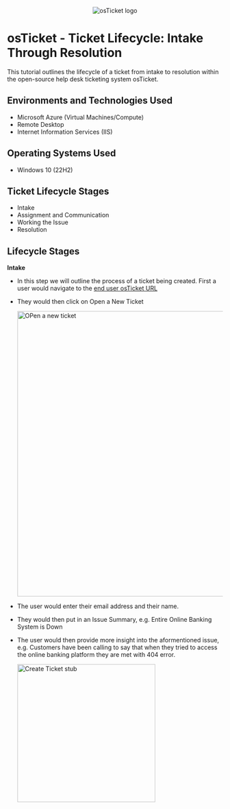 <p align="center">
<img src="https://i.imgur.com/Clzj7Xs.png" alt="osTicket logo"/>
</p>

<h1>osTicket - Ticket Lifecycle: Intake Through Resolution</h1>
This tutorial outlines the lifecycle of a ticket from intake to resolution within the open-source help desk ticketing system osTicket.<br />


<h2>Environments and Technologies Used</h2>

- Microsoft Azure (Virtual Machines/Compute)
- Remote Desktop
- Internet Information Services (IIS)

<h2>Operating Systems Used </h2>

- Windows 10</b> (22H2)

<h2>Ticket Lifecycle Stages</h2>

- Intake
- Assignment and Communication
- Working the Issue
- Resolution

<h2>Lifecycle Stages</h2>

**Intake**

- In this step we will outline the process of a ticket being created. First a user would navigate to the [end user osTicket URL](http://localhost/osTicket/ )
- They would then click on Open a New Ticket

    <img width="666" alt="OPen a new ticket" src="https://github.com/s-evelyn/ticket-lifecycle/assets/53543374/bfe07b7f-9691-49fd-8f32-6c7f43740eee">

- The user would enter their email address and their name.
- They would then put in an Issue Summary, e.g. Entire Online Banking System is Down
- The user would then provide more insight into the aformentioned issue, e.g. Customers have been calling to say that when they tried to access the online banking platform they are met with 404 error.

    <img width="322" alt="Create Ticket stub" src="https://github.com/s-evelyn/ticket-lifecycle/assets/53543374/8bd905ab-59cc-460d-a4ff-08fbe00d5b98">
